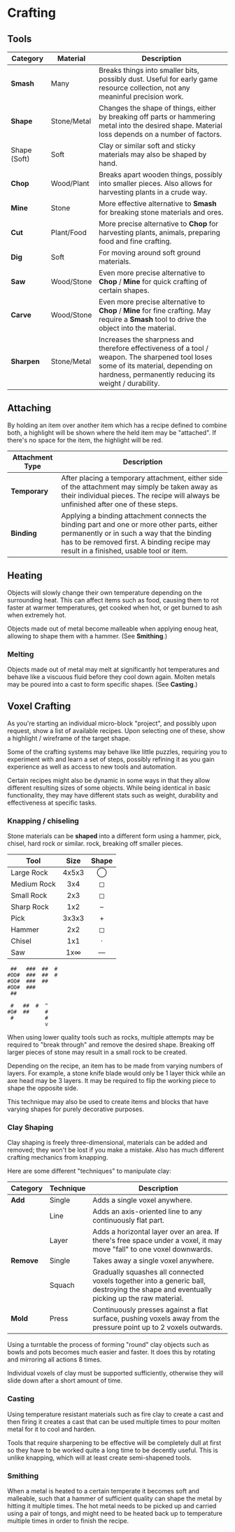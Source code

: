 # Crafting

## Tools

| Category     | Material    | Description |
| ------------ | ----------- | ----------- |
| **Smash**    | Many        | Breaks things into smaller bits, possibly dust. Useful for early game resource collection, not any meaninful precision work. |
| **Shape**    | Stone/Metal | Changes the shape of things, either by breaking off parts or hammering metal into the desired shape. Material loss depends on a number of factors. |
| Shape (Soft) | Soft        | Clay or similar soft and sticky materials may also be shaped by hand. |
| **Chop**     | Wood/Plant  | Breaks apart wooden things, possibly into smaller pieces. Also allows for harvesting plants in a crude way. |
| **Mine**     | Stone       | More effective alternative to **Smash** for breaking stone materials and ores. |
| **Cut**      | Plant/Food  | More precise alternative to **Chop** for harvesting plants, animals, preparing food and fine crafting. |
| **Dig**      | Soft        | For moving around soft ground materials. |
| **Saw**      | Wood/Stone  | Even more precise alternative to **Chop** / **Mine** for quick crafting of certain shapes. |
| **Carve**    | Wood/Stone  | Even more precise alternative to **Chop** / **Mine** for fine crafting. May require a **Smash** tool to drive the object into the material. |
| **Sharpen**  | Stone/Metal | Increases the sharpness and therefore effectiveness of a tool / weapon. The sharpened tool loses some of its material, depending on hardness, permanently reducing its weight / durability. |

## Attaching

By holding an item over another item which has a recipe defined to combine
both, a highlight will be shown where the held item may be "attached". If
there's no space for the item, the highlight will be red.

| Attachment Type | Description |
| --------------- | ----------- |
| **Temporary**   | After placing a temporary attachment, either side of the attachment may simply be taken away as their individual pieces. The recipe will always be unfinished after one of these steps. |
| **Binding**     | Applying a binding attachment connects the binding part and one or more other parts, either permanently or in such a way that the binding has to be removed first. A binding recipe may result in a finished, usable tool or item. |

## Heating

Objects will slowly change their own temperature depending on the surrounding
heat. This can affect items such as food, causing them to rot faster at warmer
temperatures, get cooked when hot, or get burned to ash when extremely hot.

Objects made out of metal become malleable when applying enoug heat, allowing
to shape them with a hammer. (See **Smithing**.)

### Melting

Objects made out of metal may melt at significantly hot temperatures and behave
like a viscuous fluid before they cool down again. Molten metals may be poured
into a cast to form specific shapes. (See **Casting**.)

## Voxel Crafting

As you're starting an individual micro-block "project", and possibly upon
request, show a list of available recipes. Upon selecting one of these, show
a highlight / wireframe of the target shape.

Some of the crafting systems may behave like little puzzles, requiring you to
experiment with and learn a set of steps, possibly refining it as you gain
experience as well as access to new tools and automation.

Certain recipes might also be dynamic in some ways in that they allow different
resulting sizes of some objects. While being identical in basic functionality,
they may have different stats such as weight, durability and effectiveness at
specific tasks.

### Knapping / chiseling

Stone materials can be **shaped** into a different form using a hammer, pick,
chisel, hard rock or similar. rock, breaking off smaller pieces.

| Tool        | Size  | Shape |
| ----------- |:-----:|:-----:|
| Large Rock  | 4x5x3 |   ◯   |
| Medium Rock |  3x4  |   ◻   |
| Small Rock  |  2x3  |   ◻   |
| Sharp Rock  |  1x2  |   –   |
| Pick        | 3x3x3 |   +   |
| Hammer      |  2x2  |   ◻   |
| Chisel      |  1x1  |   ·   |
| Saw         |  1x∞  |   ―   |

```
 ##   ###  ##  #
#OO#  ###  ##  #
#OO#  ###  ##
#OO#  ###
 ##

 #   ##  #  ^
#O#  ##     #
 #          #
            v
```

When using lower quality tools such as rocks, multiple attempts may be required
to "break through" and remove the desired shape. Breaking off larger pieces of
stone may result in a small rock to be created.

Depending on the recipe, an item has to be made from varying numbers of layers.
For example, a stone knife blade would only be 1 layer thick while an axe head
may be 3 layers. It may be required to flip the working piece to shape the
opposite side.

This technique may also be used to create items and blocks that have varying
shapes for purely decorative purposes.

### Clay Shaping

Clay shaping is freely three-dimensional, materials can be added and removed;
they won't be lost if you make a mistake. Also has much different crafting
mechanics from knapping.

Here are some different "techniques" to manipulate clay:

| Category   | Technique | Description |
| ---------- | --------- | ----------- |
| **Add**    | Single    | Adds a single voxel anywhere. |
|            | Line      | Adds an axis-oriented line to any continuously flat part. |
|            | Layer     | Adds a horizontal layer over an area. If there's free space under a voxel, it may move "fall" to one voxel downwards. |
| **Remove** | Single    | Takes away a single voxel anywhere. |
|            | Squach    | Gradually squashes all connected voxels together into a generic ball, destroying the shape and eventually picking up the raw material. |
| **Mold**   | Press     | Continuously presses against a flat surface, pushing voxels away from the pressure point up to 2 voxels outwards. |

Using a turntable the process of forming "round" clay objects such as bowls
and pots becomes much easier and faster. It does this by rotating and mirroring
all actions 8 times.

Individual voxels of clay must be supported sufficiently, otherwise they will
slide down after a short amount of time.

### Casting

Using temperature resistant materials such as fire clay to create a cast and
then firing it creates a cast that can be used multiple times to pour molten
metal for it to cool and harden.

Tools that require sharpening to be effective will be completely dull at first
so they have to be worked quite a long time to be decently useful. This is
unlike knapping, which will at least create semi-shapened tools.

### Smithing

When a metal is heated to a certain temperate it becomes soft and malleable,
such that a hammer of sufficient quality can shape the metal by hitting it
multiple times. The hot metal needs to be picked up and carried using a pair of
tongs, and might need to be heated back up to temperature multiple times in
order to finish the recipe.
